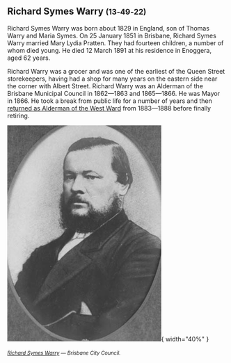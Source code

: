 ## Richard Symes Warry <small>(13‑49‑22)</small>

Richard Symes Warry was born about 1829 in England, son of Thomas Warry and Maria Symes. On 25 January 1851 in Brisbane, Richard Symes Warry married Mary Lydia Pratten. They had fourteen children, a number of whom died young. He died 12 March 1891 at his residence in Enoggera, aged 62 years. 

Richard Warry was a grocer and was one of the earliest of the Queen Street storekeepers, having had a shop for many years on the eastern side near the corner with Albert Street. Richard Warry was an Alderman of the Brisbane Municipal Council in 1862—1863 and 1865—1866. He was Mayor in 1866. He took a break from public life for a number of years and then [returned as Alderman of the West Ward](https://trove.nla.gov.au/newspaper/article/174694364) from 1883—1888 before finally retiring.

![Richard Symes Warry](../assets/richard-symes-warry.jpg){ width="40%" } 

*<small>[Richard Symes Warry](https://library-brisbane.ent.sirsidynix.net.au/client/en_AU/BrisbaneImages/search/results?qu=Richard+Warry&rm=BRISBANEIMAGES0%7C%7C%7C1%7C%7C%7C0%7C%7C%7Ctrue&te=ASSET&lm=ALL_ASSETS) — Brisbane City Council.</small>*
